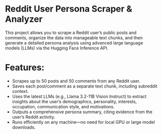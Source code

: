 
# Reddit User Persona Scraper & Analyzer
This project allows you to scrape a Reddit user’s public posts and comments, organize the data into manageable text chunks, and then generate a detailed persona analysis using advanced large language models (LLMs) via the Hugging Face Inference API.

# Features:

- Scrapes up to 50 posts and 50 comments from any Reddit user.
- Saves each post/comment as a separate text chunk, including subreddit context.
- Uses the latest LLMs (e.g., Llama 3.2-11B Vision Instruct) to extract insights about the user’s demographics, personality, interests, occupation, communication style, and motivations.
- Outputs a comprehensive persona summary, citing evidence from the user’s Reddit activity.
- Runs efficiently on any machine—no need for local GPU or large model downloads.
